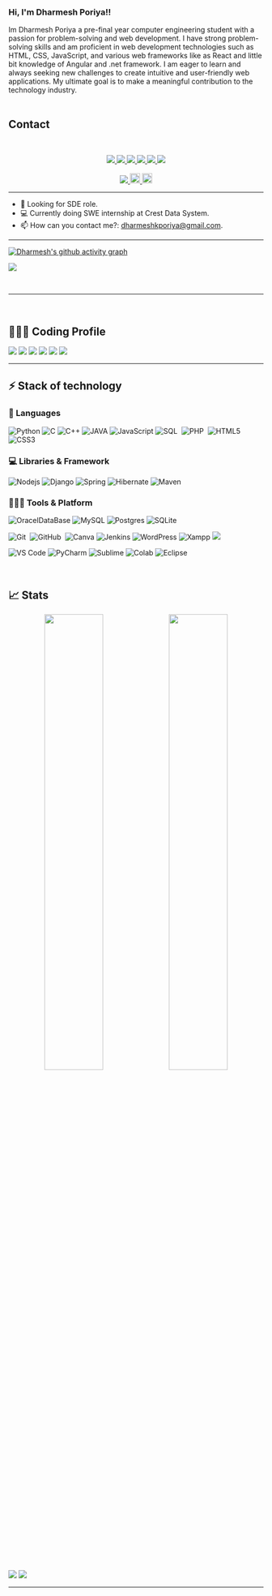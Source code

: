 ### Hi, I'm Dharmesh Poriya!!

<!-- I'm Dharmesh Poriya a Competitive Programmer and Web Developer. I enjoy competitive programming and experimenting with new ideas. One of my favourite things to do is study DSA, compete in programming, and develop websites. -->
Im Dharmesh Poriya a pre-final year computer engineering student with a passion for problem-solving and web development. I have strong problem-solving skills and am proficient in web development technologies such as HTML, CSS, JavaScript, and various web frameworks like as React and little bit knowledge of Angular and .net framework. I am eager to learn and always seeking new challenges to create intuitive and user-friendly web applications. My ultimate goal is to make a meaningful contribution to the technology industry.
<br><br>

## Contact 
<br>

<!-- contact -->
<p align="center">
	<a href="https://www.linkedin.com/in/dharmesh-poriya/" target="_blank">
		<img src="https://img.shields.io/badge/LinkedIn-0077B5?style=for-the-badge&logo=linkedin&logoColor=white" />
	</a>
	<a href="https://twitter.com/D_Poriya_05">
		<img src="https://img.shields.io/badge/Twitter-1DA1F2?style=for-the-badge&logo=twitter&logoColor=white" />
	</a>
	<a href="https://dev.to/d_poriya">
		<img src="https://img.shields.io/badge/dev.to-0A0A0A?style=for-the-badge&logo=devdotto&logoColor=white" />
	</a>
<!-- 	http://dharmeshporiya.mywebcommunity.org/ -->
  <a href="https://dharmesh-poriya07.github.io/">
		<img src="https://img.shields.io/badge/portfolio-1AA260?style=for-the-badge&logo=About.me&logoColor=white" />
	</a>
  <a href="mailto:dharmeshkporiya@gmail.com">
		<img src="https://img.shields.io/badge/Gmail-D14836?style=for-the-badge&logo=gmail&logoColor=white" />
	</a>
	<a href="https://stackoverflow.com/users/16241306/dharmesh-poriya">
    <img src="https://img.shields.io/badge/Stack_Overflow-FE7A16?style=for-the-badge&logo=stack-overflow&logoColor=white"/>
  </a>
<br><br>
<a href="https://github.com/Meghna-DAS/github-profile-views-counter">
    <img src="https://komarev.com/ghpvc/?username=Dharmesh-Poriya07&style=flat-square">
</a>
	<a href="https://github.com/Dharmesh-Poriya07">
        <img height="20" src="https://img.shields.io/github/followers/Dharmesh-Poriya07?label=follow&logo=github" />
	</a>
	 <a href="https://github.com/Dharmesh-Poriya07">
        <img height="20" src="https://img.shields.io/github/stars/Dharmesh-Poriya07?label=stars&logo=github" />
	</a>

</p>


<hr>

- 🔎 Looking for SDE role.
- 💻 Currently doing SWE internship at Crest Data System. 
- 📫 How can you contact me?: dharmeshkporiya@gmail.com.

<hr>

<!-- Activity Graph -->
<!-- ![Dharmesh's github activity graph](https://activity-graph.herokuapp.com/graph?username=Dharmesh-Poriya07&area=true&hide_border=true&theme=github&bg_color=22272E) -->
[![Dharmesh's github activity graph](https://github-readme-activity-graph.vercel.app/graph?username=Dharmesh-Poriya07&bg_color=000000&color=d1f6ff&line=39a9fe&point=ffffff&area=true&hide_border=true)](https://github.com/ashutosh00710/github-readme-activity-graph)


<!-- --- -->
![](https://user-images.githubusercontent.com/73097560/115834477-dbab4500-a447-11eb-908a-139a6edaec5c.gif)

<br>


<!-- ## 🤩 Open Source Badge's

[![@dharmeshporiya07's Holopin board](https://holopin.me/dharmeshporiya07)](https://holopin.io/@dharmeshporiya07) -->

<!-- themes :-  synthwave-84 , redical , coral , nord , lucent , dracula , gruvbox , chartreuse-dark , github-light , minimal , material-palenight , green , gotham , noctis-minimus , monokai , one-dark , elegant , aqua -->

---
<br>

## 👨🏻‍💻 Coding Profile

[![](https://img.shields.io/badge/Codeforces-445f9d?style=for-the-badge&logo=Codeforces&logoColor=white)](https://codeforces.com/profile/dharmesh.poriya07)
[![](https://img.shields.io/badge/Codechef-%23B92B27.svg?&style=for-the-badge&logo=Codechef&logoColor=white)](https://www.codechef.com/users/d_poriya_07)
[![](https://img.shields.io/badge/-LeetCode-FFA116?style=for-the-badge&logo=LeetCode&logoColor=black)](https://leetcode.com/dharmeshkporiya/)
[![](https://img.shields.io/badge/GeeksforGeeks-298D46?style=for-the-badge&logo=geeksforgeeks&logoColor=white)](https://auth.geeksforgeeks.org/user/dharmeshkporiya/practice/)
[![](https://img.shields.io/badge/-Hackerrank-2EC866?style=for-the-badge&logo=HackerRank&logoColor=white)](https://www.hackerrank.com/dharmeshkporiya)
[![](https://img.shields.io/badge/HackerEarth-%232C3454.svg?&style=for-the-badge&logo=HackerEarth&logoColor=Blue)](https://www.hackerearth.com/@dharmesh.poriya07)

---

## ⚡ Stack of technology 

### 🚀 Languages

![Python](https://img.shields.io/badge/Python-FFD43B?style=for-the-badge&logo=python&logoColor=306998)
![C](https://img.shields.io/badge/C-00599C?style=for-the-badge&logo=c&logoColor=white)
![C++](https://img.shields.io/badge/C%2B%2B-00599C?style=for-the-badge&logo=c%2B%2B&logoColor=white)
![JAVA](https://img.shields.io/badge/Java-ED8B00?style=for-the-badge&logo=java&logoColor=white)
![JavaScript](https://img.shields.io/badge/JavaScript-323330?style=for-the-badge&logo=javascript&logoColor=F7DF1E)
![SQL](https://img.shields.io/badge/MySQL-00000F?style=for-the-badge&logo=mysql&logoColor=white)&nbsp;
![PHP](https://img.shields.io/badge/PHP-777BB4?style=for-the-badge&logo=php&logoColor=white)&nbsp;
![HTML5](https://img.shields.io/badge/HTML5-E34F26?style=for-the-badge&logo=html5&logoColor=white)
![CSS3](https://img.shields.io/badge/CSS3-1572B6?style=for-the-badge&logo=css3&logoColor=white)
<!-- ![Java](https://img.shields.io/badge/Java-ED8B00?style=for-the-badge&logo=java&logoColor=white) -->

### 💻 Libraries & Framework

<!-- ![React](https://img.shields.io/badge/React-20232A?style=for-the-badge&logo=react&logoColor=61DAFB) -->
<!-- ![Bootstrap](https://img.shields.io/badge/Bootstrap-563D7C?style=for-the-badge&logo=bootstrap&logoColor=white) -->
<!-- ![jquey](https://img.shields.io/badge/jQuery-0769AD?style=for-the-badge&logo=jquery&logoColor=white) -->
![Nodejs](https://img.shields.io/badge/Node.js-339933?style=for-the-badge&logo=nodedotjs&logoColor=white)
![Django](https://img.shields.io/badge/Django-092E20?style=for-the-badge&logo=django&logoColor=green)
![Spring](https://img.shields.io/badge/Spring-6DB33F?style=for-the-badge&logo=spring&logoColor=white)
![Hibernate](https://img.shields.io/badge/Hibernate-59666C?style=for-the-badge&logo=Hibernate&logoColor=white)
![Maven](https://img.shields.io/badge/apache_maven-C71A36?style=for-the-badge&logo=apachemaven&logoColor=white)
<!-- ![Pandas](https://img.shields.io/badge/Pandas-2C2D72?style=for-the-badge&logo=pandas&logoColor=white) -->
<!-- ![NumPy](https://img.shields.io/badge/Numpy-777BB4?style=for-the-badge&logo=numpy&logoColor=white) -->

### 🧑🏻‍💻 Tools & Platform

<!-- ![Google Cloud](https://img.shields.io/badge/Google_Cloud-4285F4?style=for-the-badge&logo=google-cloud&logoColor=white) -->
<!-- Databases -->
![OracelDataBase](https://img.shields.io/badge/Oracle-F80000?style=for-the-badge&logo=oracle&logoColor=black)
![MySQL](https://img.shields.io/badge/mysql-%2300f.svg?style=for-the-badge&logo=mysql&logoColor=white)
![Postgres](https://img.shields.io/badge/postgres-%23316192.svg?style=for-the-badge&logo=postgresql&logoColor=white)
![SQLite](https://img.shields.io/badge/sqlite-%2307405e.svg?style=for-the-badge&logo=sqlite&logoColor=white)

<!-- Tools -->
<!-- ![Heroku](https://img.shields.io/badge/heroku-%23430098.svg?style=for-the-badge&logo=heroku&logoColor=white) -->
<!-- ![Google Cloud](https://img.shields.io/badge/GoogleCloud-%234285F4.svg?style=for-the-badge&logo=google-cloud&logoColor=white) -->
![Git](https://img.shields.io/badge/Git-F05032?style=for-the-badge&logo=git&logoColor=white)&nbsp;
![GitHub](https://img.shields.io/badge/GitHub-100000?style=for-the-badge&logo=github&logoColor=white)&nbsp;
![Canva](https://img.shields.io/badge/Canva-%2300C4CC.svg?&style=for-the-badge&logo=Canva&logoColor=white)
![Jenkins](https://img.shields.io/badge/jenkins-%232C5263.svg?style=for-the-badge&logo=jenkins&logoColor=white)
![WordPress](https://img.shields.io/badge/Wordpress-21759B?style=for-the-badge&logo=wordpress&logoColor=white)
![Xampp](https://img.shields.io/badge/Xampp-F37623?style=for-the-badge&logo=xampp&logoColor=white)
![](https://img.shields.io/badge/Stack_Overflow-FE7A16?style=for-the-badge&logo=stack-overflow&logoColor=white)
<!-- IDE's -->
![VS Code](https://img.shields.io/badge/Visual_Studio_Code-0078D4?style=for-the-badge&logo=visual%20studio%20code&logoColor=white)
![PyCharm](https://img.shields.io/badge/PyCharm-000000.svg?&style=for-the-badge&logo=PyCharm&logoColor=white)
![Sublime](https://img.shields.io/badge/sublime_text-%23575757.svg?&style=for-the-badge&logo=sublime-text&logoColor=important)
![Colab](https://img.shields.io/badge/Colab-F9AB00?style=for-the-badge&logo=googlecolab&color=525252)
![Eclipse](https://img.shields.io/badge/Eclipse-2C2255?style=for-the-badge&logo=eclipse&logoColor=white)
<!-- ![IDEA](https://img.shields.io/badge/IntelliJIDEA-000000.svg?style=for-the-badge&logo=intellij-idea&logoColor=white) -->




<!-- ![VS](https://img.shields.io/badge/Visual_Studio-5C2D91?style=for-the-badge&logo=visual%20studio&logoColor=white) -->


<br>

## 📈 Stats

<p align="center">
  <img width="48%" src="https://github-readme-stats.vercel.app/api?username=Dharmesh-Poriya07&show_icons=true&hide_border=true&theme=radical" />
  <img width="48%" src="https://github-readme-streak-stats.herokuapp.com/?user=Dharmesh-Poriya07&hide_border=true&theme=radical" />	
<!-- <img width="50%" height="170" src="https://github-readme-stats.vercel.app/api/top-langs/?username=Dharmesh-Poriya07&hide_border=true&layout=compact&langs_count=16&theme=radical" /> -->
<!-- 	<a href="https://github.com/ryo-ma/github-profile-trophy"><img width="50%" src="https://github-profile-trophy.vercel.app/?username=Dharmesh-Poriya07" alt="Dharmesh-Poriya07" /></a> -->
  <!--   <img width="48%" src="https://github-readme-streak-stats.herokuapp.com/?user=Dharmesh-Poriya07" /> -->
</p>

![](http://github-profile-summary-cards.vercel.app/api/cards/repos-per-language?username=Dharmesh-Poriya07&theme=radical)
![](http://github-profile-summary-cards.vercel.app/api/cards/most-commit-language?username=Dharmesh-Poriya07&theme=radical)
<!-- ![](http://github-profile-summary-cards.vercel.app/api/cards/profile-details?username=Dharmesh-Poriya07&theme=radical) -->
---
<!--
<p align="center">

   ![snake gif](https://github.com/Dharmesh-Poriya07/Dharmesh-Poriya07/blob/output/github-contribution-grid-snake.gif)

</p>
-->

